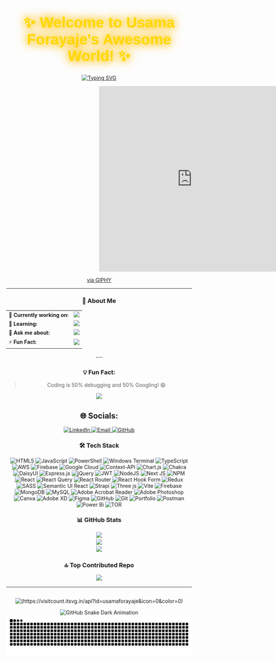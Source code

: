 <div align="center" style="margin: 20px 0;">
  <h1 style="font-family: 'Arial', sans-serif; font-size: 2.5rem; color: #FFD700; text-shadow: 0 0 20px #FFD700, 0 0 30px #FFA500;">
    ✨ Welcome to Usama Forayaje's Awesome World! ✨
  </h1>
 
  <a href="https://git.io/typing-svg"><img src="https://readme-typing-svg.herokuapp.com?font=Fira+Code&size=18&pause=1000&color=677CF7&random=true&width=600&height=70&lines=%F0%9F%8C%90+Building+Modern%2C+Responsive+Web+Applications;%F0%9F%92%BB+React+Ninja+%7C+Tailwind+Wizard;%F0%9F%8C%9F+Shaping+the+Future+of+Web+Development;%F0%9F%AA%84+Creating+Magic+with+HTML%2C+CSS%2C+%26+JS;%F0%9F%9B%A0%EF%B8%8F+Frontend+Alchemist+%7C+Breathing+Life+Into+Websites;%F0%9F%94%A5+Design+%2B+Code+%3D+Perfect+Harmony;%F0%9F%92%A1+Dream+It%2C+Design+It%2C+Build+It;%F0%9F%93%B1+Mobile-First+%7C+Responsive+Design+Advocate;%F0%9F%91%A8%E2%80%8D%F0%9F%92%BB+Welcome+to+My+Code+Lab!+%7C+Explore+My+Digital+Creations;%F0%9F%A7%91%E2%80%8D%F0%9F%92%BB+Coding+Interfaces+That+Users+Love" alt="Typing SVG" /></a>
  

<div style="width:100%; height:0; padding-bottom:100%; position:relative;">
  <iframe src="https://giphy.com/embed/scZPhLqaVOM1qG4lT9" width="100%" height="100%" style="position:absolute" frameBorder="0" class="giphy-embed" allowFullScreen></iframe>
</div>
<p><a href="https://giphy.com/gifs/scaler-official-monday-computer-laptop-scZPhLqaVOM1qG4lT9">via GIPHY</a></p>

---


<div align="center">

### 🌟 About Me
<table>
<tr>
  <td>🔭 <b>Currently working on:</b></td>
  <td><img src="https://img.shields.io/badge/Frontend_Development-6C63FF?style=for-the-badge&logo=react&logoColor=white"></td>
</tr>
<tr>
  <td>🌱 <b>Learning:</b></td>
  <td><img src="https://img.shields.io/badge/MERN_Stack-FFC107?style=for-the-badge&logo=node.js&logoColor=black"></td>
</tr>
<tr>
  <td>💬 <b>Ask me about:</b></td>
  <td><img src="https://img.shields.io/badge/ReactJS-00BCD4?style=for-the-badge&logo=react&logoColor=white"></td>
</tr>
<tr>
  <td>⚡ <b>Fun Fact:</b></td>
  <td><img src="https://img.shields.io/badge/I_Love-Creating_Responsive_Designs-29B6F6?style=for-the-badge&logo=code&logoColor=white"></td>
</tr>
</table>

</div>
---




<div align="center">

### 💡 Fun Fact:
> Coding is 50% debugging and 50% Googling! 😄
 <img src="https://media.giphy.com/media/26AHONQ79FdWZhAI0/giphy.gif" width="300">

</div>

## 🌐 Socials:

<div align="center">
  <a href="https://linkedin.com/in/yourprofile" target="_blank">
    <img src="https://img.shields.io/badge/LinkedIn-Connect-blue?style=for-the-badge&logo=linkedin&logoColor=white" alt="LinkedIn">
  </a>
  <a href="mailto:youremail@example.com" target="_blank">
    <img src="https://img.shields.io/badge/Email-Contact-FF4136?style=for-the-badge&logo=gmail&logoColor=white" alt="Email">
  </a>
  <a href="https://github.com/your-github-username" target="_blank">
    <img src="https://img.shields.io/badge/GitHub-Follow-black?style=for-the-badge&logo=github&logoColor=white" alt="GitHub">
  </a>
</div>


<div align="center">
  
### 🛠️ Tech Stack

  ![HTML5](https://img.shields.io/badge/html5-%23E34F26.svg?style=for-the-badge&logo=html5&logoColor=white) 
![JavaScript](https://img.shields.io/badge/javascript-%23323330.svg?style=for-the-badge&logo=javascript&logoColor=%23F7DF1E) 
![PowerShell](https://img.shields.io/badge/PowerShell-%235391FE.svg?style=for-the-badge&logo=powershell&logoColor=white) 
![Windows Terminal](https://img.shields.io/badge/Windows%20Terminal-%234D4D4D.svg?style=for-the-badge&logo=windows-terminal&logoColor=white) 
![TypeScript](https://img.shields.io/badge/typescript-%23007ACC.svg?style=for-the-badge&logo=typescript&logoColor=white) 
![AWS](https://img.shields.io/badge/AWS-%23FF9900.svg?style=for-the-badge&logo=amazon-aws&logoColor=white) 
![Firebase](https://img.shields.io/badge/firebase-%23039BE5.svg?style=for-the-badge&logo=firebase) ![Google Cloud](https://img.shields.io/badge/GoogleCloud-%234285F4.svg?style=for-the-badge&logo=google-cloud&logoColor=white) 
![Context-API](https://img.shields.io/badge/Context--Api-000000?style=for-the-badge&logo=react) ![Chart.js](https://img.shields.io/badge/chart.js-F5788D.svg?style=for-the-badge&logo=chart.js&logoColor=white) ![Chakra](https://img.shields.io/badge/chakra-%234ED1C5.svg?style=for-the-badge&logo=chakraui&logoColor=white) 
![DaisyUI](https://img.shields.io/badge/daisyui-5A0EF8?style=for-the-badge&logo=daisyui&logoColor=white) 
![Express.js](https://img.shields.io/badge/express.js-%23404d59.svg?style=for-the-badge&logo=express&logoColor=%2361DAFB) 
![jQuery](https://img.shields.io/badge/jquery-%230769AD.svg?style=for-the-badge&logo=jquery&logoColor=white) 
![JWT](https://img.shields.io/badge/JWT-black?style=for-the-badge&logo=JSON%20web%20tokens) 
![NodeJS](https://img.shields.io/badge/node.js-6DA55F?style=for-the-badge&logo=node.js&logoColor=white) 
![Next JS](https://img.shields.io/badge/Next-black?style=for-the-badge&logo=next.js&logoColor=white) ![NPM](https://img.shields.io/badge/NPM-%23CB3837.svg?style=for-the-badge&logo=npm&logoColor=white) ![React](https://img.shields.io/badge/react-%2320232a.svg?style=for-the-badge&logo=react&logoColor=%2361DAFB) 
![React Query](https://img.shields.io/badge/-React%20Query-FF4154?style=for-the-badge&logo=react%20query&logoColor=white) 
![React Router](https://img.shields.io/badge/React_Router-CA4245?style=for-the-badge&logo=react-router&logoColor=white) 
![React Hook Form](https://img.shields.io/badge/React%20Hook%20Form-%23EC5990.svg?style=for-the-badge&logo=reacthookform&logoColor=white) 
![Redux](https://img.shields.io/badge/redux-%23593d88.svg?style=for-the-badge&logo=redux&logoColor=white) 
![SASS](https://img.shields.io/badge/SASS-hotpink.svg?style=for-the-badge&logo=SASS&logoColor=white) ![Semantic UI React](https://img.shields.io/badge/Semantic%20UI%20React-%2335BDB2.svg?style=for-the-badge&logo=SemanticUIReact&logoColor=white) 
![Strapi](https://img.shields.io/badge/strapi-%232E7EEA.svg?style=for-the-badge&logo=strapi&logoColor=white) 
![Three js](https://img.shields.io/badge/threejs-black?style=for-the-badge&logo=three.js&logoColor=white) 
![Vite](https://img.shields.io/badge/vite-%23646CFF.svg?style=for-the-badge&logo=vite&logoColor=white) ![Firebase](https://img.shields.io/badge/firebase-a08021?style=for-the-badge&logo=firebase&logoColor=ffcd34) 
![MongoDB](https://img.shields.io/badge/MongoDB-%234ea94b.svg?style=for-the-badge&logo=mongodb&logoColor=white) 
![MySQL](https://img.shields.io/badge/mysql-4479A1.svg?style=for-the-badge&logo=mysql&logoColor=white) ![Adobe Acrobat Reader](https://img.shields.io/badge/Adobe%20Acrobat%20Reader-EC1C24.svg?style=for-the-badge&logo=Adobe%20Acrobat%20Reader&logoColor=white) 
![Adobe Photoshop](https://img.shields.io/badge/adobe%20photoshop-%2331A8FF.svg?style=for-the-badge&logo=adobe%20photoshop&logoColor=white) 
![Canva](https://img.shields.io/badge/Canva-%2300C4CC.svg?style=for-the-badge&logo=Canva&logoColor=white) 
![Adobe XD](https://img.shields.io/badge/Adobe%20XD-470137?style=for-the-badge&logo=Adobe%20XD&logoColor=#FF61F6) 
![Figma](https://img.shields.io/badge/figma-%23F24E1E.svg?style=for-the-badge&logo=figma&logoColor=white) 
![GitHub](https://img.shields.io/badge/github-%23121011.svg?style=for-the-badge&logo=github&logoColor=white) 
![Git](https://img.shields.io/badge/git-%23F05033.svg?style=for-the-badge&logo=git&logoColor=white) ![Portfolio](https://img.shields.io/badge/Portfolio-%23000000.svg?style=for-the-badge&logo=firefox&logoColor=#FF7139) 
![Postman](https://img.shields.io/badge/Postman-FF6C37?style=for-the-badge&logo=postman&logoColor=white) 
![Power Bi](https://img.shields.io/badge/power_bi-F2C811?style=for-the-badge&logo=powerbi&logoColor=black) 
![TOR](https://img.shields.io/badge/tor-%237E4798.svg?style=for-the-badge&logo=tor-project&logoColor=white)


</div>



<div align="center">
 
### 📊 GitHub Stats

![](https://github-readme-stats.vercel.app/api?username=usama-forayeje&theme=dark&hide_border=false&include_all_commits=true&count_private=true)
<br/>
![](https://github-readme-streak-stats.herokuapp.com/?user=usama-forayeje&theme=dark&hide_border=false)<br/>
![](https://github-readme-stats.vercel.app/api/top-langs/?username=usama-forayeje&theme=dark&hide_border=false&include_all_commits=true&count_private=true&layout=compact)

</div>



 
 <div align=" center">

 ### 🔝 Top Contributed Repo

 ![](https://github-contributor-stats.vercel.app/api?username=usama-forayeje&limit=5&theme=dark&combine_all_yearly_contributions=true)
<div>




---


## <!-- Proudly created with GPRM ( https://gprm.itsvg.in ) -->

![(https://visitcount.itsvg.in/api?id=usamaforayaje&icon=0&color=0)](https://visitcount.itsvg.in)



![GitHub Snake Dark Animation](https://github.com/<your-username>/<repo-name>/blob/output/github-snake-dark.svg)
![Snake Animation](https://github.com/usama-forayeje/usama-forayaje03/blob/output/github-snake.svg)
